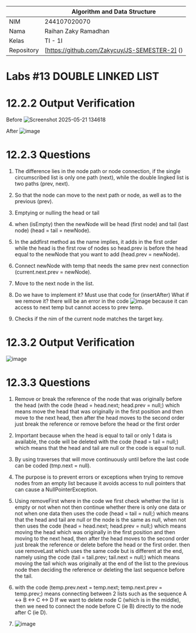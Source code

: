 |  | Algorithm and Data Structure |
|--|--|
| NIM | 244107020070 |
| Nama | Raihan Zaky Ramadhan |
| Kelas | TI - 1I |
| Repository | [https://github.com/Zakycuy/JS-SEMESTER-2] () |

# Labs #13 DOUBLE LINKED LIST

# 12.2.2 Output Verification

Before
![Screenshot 2025-05-21 134618](https://github.com/user-attachments/assets/1619959c-1970-4b78-9ac2-71b948850621)

After
![image](https://github.com/user-attachments/assets/3c7b6239-b34b-40a7-a6f5-dbaaa0ad111f)


# 12.2.3 Questions

1. The difference lies in the node path or node connection, if the single circumscribed list is only one path (next), while the double lingked list is two paths (prev, next).

2. So that the node can move to the next path or node, as well as to the previous (prev).

3. Emptying or nulling the head or tail

4. when (isEmpty) then the newNode will be head (first node) and tail (last node) (head = tail = newNode).

5. In the addfirst method as the name implies, it adds in the first order while the head is the first row of nodes so head.prev is before the head equal to the newNode that you want to add (head.prev = newNode).

6. Connect newNode with temp that needs the same prev next connection (current.next.prev = newNode).

7. Move to the next node in the list.

8. Do we have to implement it? Must use that code for (insertAfter) What if we remove it? there will be an error in the code ![image](https://github.com/user-attachments/assets/9dd4211e-b3fe-4b73-a18e-1834783f8200) because it can access to next temp but cannot access to prev temp.

9. Checks if the nim of the current node matches the target key.

# 12.3.2 Output Verification

![image](https://github.com/user-attachments/assets/1d1dd4a7-2539-41a7-b07d-f5ac9f5dfafa)

# 12.3.3 Questions

1. Remove or break the reference of the node that was originally before the head (with the code (head = head.next; head.prev = null;) which means move the head that was originally in the first position and then move to the next head, then after the head moves to the second order just break the reference or remove before the head or the first order

2. Important because when the head is equal to tail or only 1 data is available, the code will be deleted with the code (head = tail = null;) which means that the head and tail are null or the code is equal to null.

3. By using traverses that will move continuously until before the last code can be coded (tmp.next = null).

4. The purpose is to prevent errors or exceptions when trying to remove nodes from an empty list because it avoids access to null pointers that can cause a NullPointerException.

5. Using removeFirst where in the code we first check whether the list is empty or not when not then continue whether there is only one data or not when one data then uses the code (head = tail = null;) which means that the head and tail are null or the node is the same as null, when not then uses the code (head = head.next; head.prev = null;) which means moving the head which was originally in the first position and then moving to the next head, then after the head moves to the second order just break the reference or delete before the head or the first order.
then use removeLast which uses the same code but is different at the end, namely using the code (tail = tail.prev; tail.next = null;) which means moving the tail which was originally at the end of the list to the previous node then deciding the reference or deleting the last sequence before the tail.

6. with the code (temp.prev.next = temp.next; temp.next.prev = temp.prev;) means connecting between 2 lists such as the sequence A <-> B <-> C <-> D If we want to delete node C (which is in the middle), then we need to connect the node before C (ie B) directly to the node after C (ie D).

7. ![image](https://github.com/user-attachments/assets/0e561dde-6827-4db3-bd21-a2771187c9d3)








